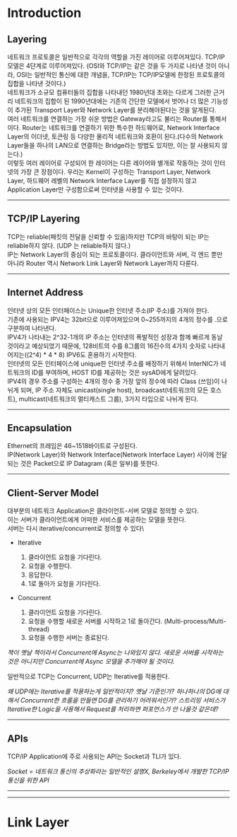 # Introduction
## Layering
네트워크 프로토콜은 일반적으로 각각의 역할을 가진 레이어로 이루어져있다. TCP/IP 모델은 4단계로 이루어져있다. (OSI와 TCP/IP는 같은 것을 두 가지로 나타낸 것이 아니라, OSI는 일반적인 통신에 대한 개념을, TCP/IP는 TCP/IP모델에 한정된 프로토콜의 집합을 나타낸 것이다.)\
 네트워크가 소규모 컴퓨터들의 집합을 나타내던 1980년대 초와는 다르게 그러한 근거리 네트워크의 집합이 된 1990년대에는 기존의 간단한 모델에서 벗어나 더 많은 기능성이 추가된 Transport Layer와 Network Layer를 분리해야된다는 것을 알게된다.\
여러 네트워크를 연결하는 가장 쉬운 방법은 Gateway라고도 불리는 Router를 통해서이다. Router는 네트워크를 연결하기 위한 특수한 하드웨어로, Network Interface Layer의 이더넷, 토큰링 등 다양한 물리적 네트워크와 호환이 된다.(다수의 Network Layer들을 하나의 LAN으로 연결하는 Bridge라는 방법도 있지만, 이는 잘 사용되지 않는다.)\
이렇듯 여러 레이어로 구성되어 한 레이어는 다른 레이어와 별개로 작동하는 것이 인터넷의 가장 큰 장점이다. 우리는 Kernel이 구성하는 Transport Layer, Network Layer, 하드웨어 레벨의 Network Interface Layer를 직접 설정하지 않고 Application Layer만 구성함으로써 인터넷을 사용할 수 있는 것이다.

---

## TCP/IP Layering
TCP는 reliable(패킷의 전달을 신뢰할 수 있음)하지만 TCP의 바탕이 되는 IP는 reliable하지 않다. (UDP 는 reliable하지 않다.)\
IP는 Network Layer의 중심이 되는 프로토콜이다. 클라이언트와 서버, 각 엔드 뿐만 아니라 Router 역시 Network Link Layer와 Network Layer까지 다룬다.

---

## Internet Address
인터넷 상의 모든 인터페이스는 Unique한 인터넷 주소(IP 주소)를 가져야 한다.\
기존에 사용되는 IPV4는 32bit으로 이루어져있으며 0~255까지의 4개의 정수를 .으로 구분하여 나타낸다.\
IPV4가 나타내는 2^32-1개의 IP 주소는 인터넷의 폭발적인 성장과 함께 빠르게 동날 것이라고 예상되었기 때문에, 128비트의 수를 8그룹의 16진수의 4가지 숫자로 나타내어지는((2^4) * 4 * 8) IPV6도 혼용하기 시작한다.\
인터넷의 모든 인터페이스에 unique한 인터넷 주소를 배정하기 위해서 InterNIC가 네트워크의 ID를 부여하며, HOST ID를 제공하는 것은 sysAD에게 달려있다.\
IPV4의 경우 주소를 구성하는 4개의 정수 중 가장 앞의 정수에 따라 Class (쓰임)이 나뉘게 되며, IP 주소 자체도 unicast(single host), broadcast(네트워크의 모든 호스트), multicast(네트워크의 멀티캐스트 그룹), 3가지 타입으로 나뉘게 된다.

---

## Encapsulation
Ethernet의 프레임은 46~1518바이트로 구성된다.\
IP(Network Layer)와 Network Interface(Network Interface Layer) 사이에 전달되는 것은 Packet으로 IP Datagram (혹은 일부)를 뜻한다.

---

## Client-Server Model
대부분의 네트워크 Application은 클라이언트-서버 모델로 정의할 수 있다.\
이는 서버가 클라이언트에게 어떠한 서비스를 제공하는 모델을 뜻한다.\
서버는 다시 iterative/concurrent로 정의할 수 있다\
* Iterative
	1. 클라이언트 요청을 기다린다.
	2. 요청을 수행한다.
	3. 응답한다.
	4. 1로 돌아가 요청을 기다린다.

* Concurrent
	1. 클라이언트 요청을 기다린다.
	2. 요청을 수행할 새로운 서버를 시작하고 1로 돌아간다. (Multi-process/Multi-thread)
	3. 요청을 수행한 서버는 종료된다.

*책이 옛날 책이라서 Concurrent에 Async는 나와있지 않다. 새로운 서버를 시작하는 것은 아니지만 Concurrent에 Async 모델을 추가해야 될 것이다.*

일반적으로 TCP는 Concurrent, UDP는 Iterative를 적용한다.

*왜 UDP에는 Iterative를 적용하는게 일반적이지? 옛날 기준인가? 하나하나의 DG에 대해서 Concurrent한 흐름을 만들면 DG를 관리하기 어려워서인가? 스트리밍 서비스가 Iterative한 Logic을 사용해서 Request를 처리하면 퍼포먼스가 안 나올것 같은데?*

---

## APIs
TCP/IP Application에 주로 사용되는 API는 Socket과 TLI가 있다.

*Socket = 네트워크 통신의 추상화라는 일반적인 설명X, Berkeley에서 개발한 TCP/IP 통신을 위한 API*

---
---

# Link Layer
